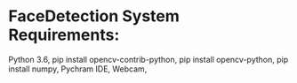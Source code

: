 # FaceDetection System Requirements:
Python 3.6,
pip install opencv-contrib-python,
pip install opencv-python,
pip install numpy,
Pychram IDE,
Webcam,
